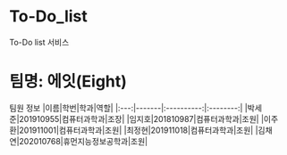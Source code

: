# To-Do_list
To-Do list 서비스

# 팀명: 에잇(Eight)

팀원 정보
|이름|학번|학과|역할|
|:---:|-------|:----------:|:--------:|
|박세준|201910955|컴퓨터과학과|조장|
|임지호|201810987|컴퓨터과학과|조원|
|이주환|201911001|컴퓨터과학과|조원|
|최정현|201911018|컴퓨터과학과|조원|
|김채연|202010768|휴먼지능정보공학과|조원|
